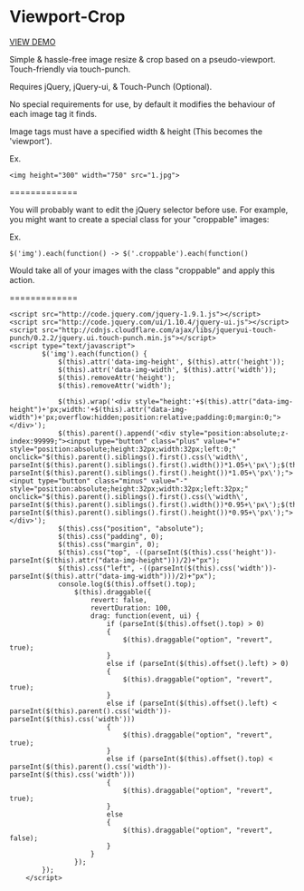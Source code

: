 Viewport-Crop
=============

<a href="http://jamesfuthey.com/viewport-crop">VIEW DEMO</a>

Simple &amp; hassle-free image resize &amp; crop based on a pseudo-viewport. Touch-friendly via touch-punch.

Requires jQuery, jQuery-ui, & Touch-Punch (Optional).

No special requirements for use, by default it modifies the behaviour of each image tag it finds.

Image tags must have a specified width & height (This becomes the 'viewport').

Ex.

	<img height="300" width="750" src="1.jpg">

=============

You will probably want to edit the jQuery selector before use. For example, you might want to create a special class for your "croppable" images:

Ex.

	$('img').each(function() -> $('.croppable').each(function()
  
Would take all of your images with the class "croppable" and apply this action.



=============

	<script src="http://code.jquery.com/jquery-1.9.1.js"></script>
	<script src="http://code.jquery.com/ui/1.10.4/jquery-ui.js"></script>
	<script src="http://cdnjs.cloudflare.com/ajax/libs/jqueryui-touch-punch/0.2.2/jquery.ui.touch-punch.min.js"></script>
	<script type="text/javascript">
            $('img').each(function() {
                $(this).attr('data-img-height', $(this).attr('height'));
                $(this).attr('data-img-width', $(this).attr('width'));
                $(this).removeAttr('height');
                $(this).removeAttr('width');

                $(this).wrap('<div style="height:'+$(this).attr("data-img-height")+'px;width:'+$(this).attr("data-img-width")+'px;overflow:hidden;position:relative;padding:0;margin:0;"></div>');
                $(this).parent().append('<div style="position:absolute;z-index:99999;"><input type="button" class="plus" value="+" style="position:absolute;height:32px;width:32px;left:0;" onclick="$(this).parent().siblings().first().css(\'width\', parseInt($(this).parent().siblings().first().width())*1.05+\'px\');$(this).parent().siblings().first().css(\'height\', parseInt($(this).parent().siblings().first().height())*1.05+\'px\');"> <input type="button" class="minus" value="-" style="position:absolute;height:32px;width:32px;left:32px;" onclick="$(this).parent().siblings().first().css(\'width\', parseInt($(this).parent().siblings().first().width())*0.95+\'px\');$(this).parent().siblings().first().css(\'height\', parseInt($(this).parent().siblings().first().height())*0.95+\'px\');"></div>');
                $(this).css("position", "absolute");
                $(this).css("padding", 0);
                $(this).css("margin", 0);
                $(this).css("top", -((parseInt($(this).css('height'))-parseInt($(this).attr("data-img-height")))/2)+"px");
                $(this).css("left", -((parseInt($(this).css('width'))-parseInt($(this).attr("data-img-width")))/2)+"px");
                console.log($(this).offset().top);
                    $(this).draggable({
                        revert: false,
                        revertDuration: 100,
                        drag: function(event, ui) {
                            if (parseInt($(this).offset().top) > 0)
                            {
                                $(this).draggable("option", "revert", true);
                            }
                            else if (parseInt($(this).offset().left) > 0)
                            {
                                $(this).draggable("option", "revert", true);
                            }
                            else if (parseInt($(this).offset().left) < parseInt($(this).parent().css('width'))-parseInt($(this).css('width')))
                            {
                                $(this).draggable("option", "revert", true);
                            }
                            else if (parseInt($(this).offset().top) < parseInt($(this).parent().css('width'))-parseInt($(this).css('width')))
                            {
                                $(this).draggable("option", "revert", true);
                            }
                            else
                            {
                                $(this).draggable("option", "revert", false);
                            }
                        }
                    });              
            });
        </script>
